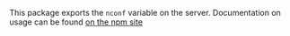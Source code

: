 This package exports the `nconf` variable on the server. Documentation on usage can be found [on the npm site][1]

[1]: https://www.npmjs.com/package/nconf